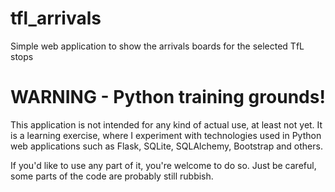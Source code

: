 # tfl_arrivals
Simple web application to show the arrivals boards for the selected TfL stops

# WARNING - Python training grounds! #

This application is not intended for any kind of actual use, at least not yet.
It is a learning exercise, where I experiment with technologies used in Python web applications
such as Flask, SQLite, SQLAlchemy, Bootstrap and others.

If you'd like to use any part of it, you're welcome to do so.
Just be careful, some parts of the code are probably still rubbish.

